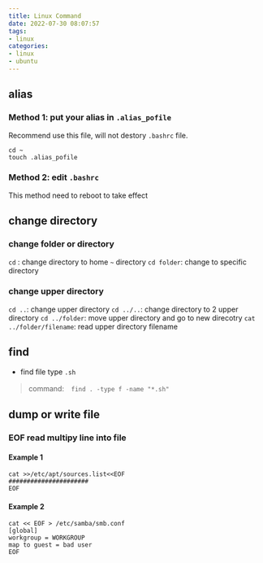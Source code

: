 ```yaml
---
title: Linux Command
date: 2022-07-30 08:07:57
tags: 
- linux
categories:
- linux 
- ubuntu
---
```


## alias
### Method 1: put your alias in `.alias_pofile`
Recommend use this file, will not destory `.bashrc` file. 
```
cd ~
touch .alias_pofile
```
### Method 2: edit `.bashrc`
This method need to reboot to take effect


## change directory 
### change folder or directory 
`cd` : change directory to home `~` directory
`cd folder`: change to specific directory
### change upper directory
`cd ..`: change upper  directory 
`cd ../..`:  change directory to 2 upper directory
`cd ../folder`: move upper directory and go to new direcotry
`cat ../folder/filename`: read upper directory filename 

## find 
- find file type `.sh`
> command:　`find . -type f -name "*.sh"`

## dump or write file 
### EOF read multipy line into file
#### Example 1
```
cat >>/etc/apt/sources.list<<EOF
######################
EOF
```

#### Example 2
```
cat << EOF > /etc/samba/smb.conf
[global]
workgroup = WORKGROUP
map to guest = bad user
EOF
```
